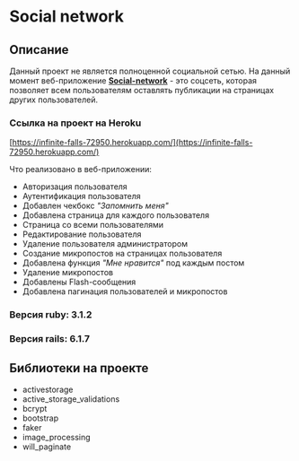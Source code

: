 # Social network
## Описание
Данный проект не является полноценной социальной сетью. На данный момент веб-приложение
**[Social-network](https://infinite-falls-72950.herokuapp.com/)** - это соцсеть,
которая позволяет всем пользователям оставлять публикации на страницах других пользователей.

### Ссылка на проект на Heroku
[https://infinite-falls-72950.herokuapp.com/](https://infinite-falls-72950.herokuapp.com/)

Что реализовано в веб-приложении:
* Авторизация пользователя
* Аутентификация пользователя
* Добавлен чекбокс *"Запомнить меня"*
* Добавлена страница для каждого пользователя
* Страница со всеми пользователями
* Редактирование пользователя
* Удаление пользователя администратором
* Создание микропостов на страницах пользователя
* Добавлена функция *"Мне нравится"* под каждым постом
* Удаление микропостов
* Добавлены Flash-сообщения
* Добавлена пагинация пользователей и микропостов

### Версия ruby: 3.1.2
### Версия rails: 6.1.7
## Библиотеки на проекте
* activestorage
* active_storage_validations
* bcrypt
* bootstrap
* faker
* image_processing
* will_paginate
